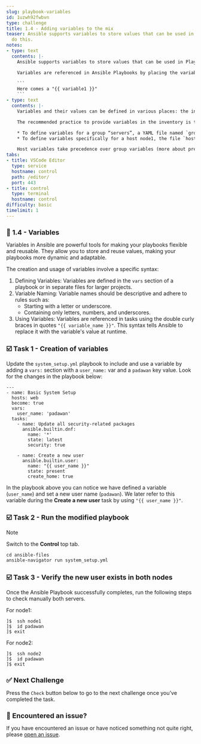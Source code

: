 ```yaml
---
slug: playbook-variables
id: 1uzwh92fwbvn
type: challenge
title: 1.4 - Adding variables to the mix
teaser: Ansible supports variables to store values that can be used in Playbooks.  Let's
  do this.
notes:
- type: text
  contents: |-
    Ansible supports variables to store values that can be used in Playbooks. Variables can be defined in a variety of places and have a clear precedence. Ansible substitutes the variable with its value when a task is executed.

    Variables are referenced in Ansible Playbooks by placing the variable name in double curly braces:

    ```
    Here comes a "{{ variable1 }}"
    ```
- type: text
  contents: |-
    Variables and their values can be defined in various places: the inventory, additional files, on the command line, etc.

    The recommended practice to provide variables in the inventory is to define them in files located in two directories named `host_vars` and `group_vars`:

    * To define variables for a group “servers”, a YAML file named `group_vars/servers.yml` with the variable definitions is created.
    * To define variables specifically for a host node1, the file `host_vars/node1.yml` with the variable definitions is created.

    Host variables take precedence over group variables (more about precedence can be found in the [docs](https://docs.ansible.com/ansible/latest/user_guide/playbooks_variables.html#variable-precedence-where-should-i-put-a-variable)).
tabs:
- title: VSCode Editor
  type: service
  hostname: control
  path: /editor/
  port: 443
- title: control
  type: terminal
  hostname: control
difficulty: basic
timelimit: 1
---
```

👋 1.4 - Variables
===

Variables in Ansible are powerful tools for making your playbooks flexible and reusable. They allow you to store and reuse values, making your playbooks more dynamic and adaptable.

The creation and usage of variables involve a specific syntax:

1.  Defining Variables: Variables are defined in the `vars` section of a playbook or in separate files for larger projects.
2. Variable Naming: Variable names should be descriptive and adhere to rules such as:
    * Starting with a letter or underscore.
    * Containing only letters, numbers, and underscores.
3. Using Variables: Variables are referenced in tasks using the double curly braces in quotes `"{{ variable_name }}"`. This syntax tells Ansible to replace it with the variable's value at runtime.

☑️ Task 1 - Creation of variables
===

Update the `system_setup.yml` playbook to include and use a variable by adding a `vars:` section with a `user_name:` var and a `padawan` key value.
Look for the changes in the playbook below:

```
---
- name: Basic System Setup
  hosts: web
  become: true
  vars:
    user_name: 'padawan'
  tasks:
    - name: Update all security-related packages
      ansible.builtin.dnf:
        name: '*'
        state: latest
        security: true

    - name: Create a new user
      ansible.builtin.user:
        name: "{{ user_name }}"
        state: present
        create_home: true
```

In the playbook above you can notice we have defined a variable (`user_name`) and set a new user name (`padawan`). We later refer to this variable during the **Create a new user** task by using `"{{ user_name }}"`.

☑️ Task 2 - Run the  modified playbook
===

> [!NOTE]
> Switch to the **Control** top tab.

```
cd ansible-files
ansible-navigator run system_setup.yml
```

☑️ Task 3 - Verify the new user exists in both nodes
===

Once the Ansible Playbook successfully completes, run the following steps to check manually both servers.

For node1:
```
]$  ssh node1
]$  id padawan
]$ exit
```

For node2:
```
]$  ssh node2
]$  id padawan
]$ exit
```


✅ Next Challenge
===
Press the `Check` button below to go to the next challenge once you’ve completed the task.

🐛 Encountered an issue?
====

If you have encountered an issue or have noticed something not quite right, please [open an issue](https://github.com/ansible/instruqt/issues/new?labels=writing-first-playbook&title=Issue+with+Writing+First+Playbook+slug+ID:+playbook-variables&assignees=rlopez133).

<style type="text/css" rel="stylesheet">
  .lightbox {
    display: none;
    position: fixed;
    justify-content: center;
    align-items: center;
    z-index: 999;
    top: 0;
    left: 0;
    right: 0;
    bottom: 0;
    padding: 1rem;
    background: rgba(0, 0, 0, 0.8);
    margin-left: auto;
    margin-right: auto;
    margin-top: auto;
    margin-bottom: auto;
  }
  .lightbox:target {
    display: flex;
  }
  .lightbox img {
    /* max-height: 100% */
    max-width: 60%;
    max-height: 60%;
  }
  img {
    display: block;
    margin-left: auto;
    margin-right: auto;
  }
  h1 {
    font-size: 18px;
  }
    h2 {
    font-size: 16px;
    font-weight: 600
  }
    h3 {
    font-size: 14px;
    font-weight: 600
  }
  p span {
    font-size: 14px;
  }
  ul li span {
    font-size: 14px
  }
</style>
